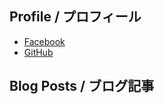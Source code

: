 <base target="_blank">

## Profile / プロフィール

- [Facebook](https://www.facebook.com/seiya.kb)  
- [GitHub](https://github.com/SeiyaKobayashi)  

## Blog Posts / ブログ記事
